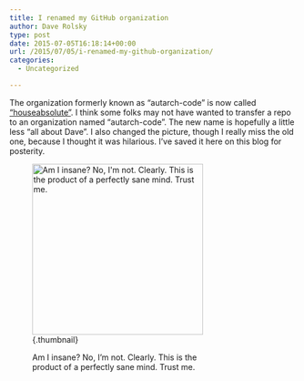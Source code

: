 ```yaml
---
title: I renamed my GitHub organization
author: Dave Rolsky
type: post
date: 2015-07-05T16:18:14+00:00
url: /2015/07/05/i-renamed-my-github-organization/
categories:
  - Uncategorized

---
```

The organization formerly known as &#8220;autarch-code&#8221; is now called [&#8220;houseabsolute&#8221;][1]. I think some folks may not have wanted to transfer a repo to an organization named &#8220;autarch-code&#8221;. The new name is hopefully a little less &#8220;all about Dave&#8221;. I also changed the picture, though I really miss the old one, because I thought it was hilarious. I&#8217;ve saved it here on this blog for posterity.<figure id="attachment_732" aria-describedby="caption-attachment-732" style="width: 300px" class="wp-caption alignleft">

[<img loading="lazy" src="http://blog.urth.org/files/2015/07/square-insanity-300x300.jpg" alt="Am I insane? No, I&#039;m not. Clearly. This is the product of a perfectly sane mind. Trust me." width="300" height="300" class="size-medium wp-image-732" srcset="https://blog.urth.org/files/2015/07/square-insanity-300x300.jpg 300w, https://blog.urth.org/files/2015/07/square-insanity-150x150.jpg 150w, https://blog.urth.org/files/2015/07/square-insanity.jpg 576w" sizes="(max-width: 300px) 100vw, 300px" />][2]{.thumbnail}<figcaption id="caption-attachment-732" class="wp-caption-text">Am I insane? No, I&#8217;m not. Clearly. This is the product of a perfectly sane mind. Trust me.</figcaption></figure>

 [1]: https://github.com/houseabsolute
 [2]: http://blog.urth.org/files/2015/07/square-insanity.jpg